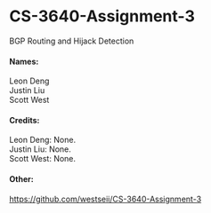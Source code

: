 # CS-3640-Assignment-3
BGP Routing and Hijack Detection

#### Names:
Leon Deng<br>
Justin Liu<br>
Scott West

#### Credits:
Leon Deng: None.<br>
Justin Liu: None.<br>
Scott West: None.

#### Other:

https://github.com/westseii/CS-3640-Assignment-3
